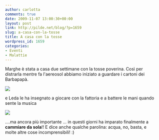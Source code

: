 ```yaml
---
author: carlotta
comments: true
date: 2009-11-07 13:00:30+00:00
layout: post
link: http://pilde.net/blog/?p=1659
slug: a-casa-con-la-tosse
title: A casa con la tosse
wordpress_id: 1659
categories:
- Eventi
- Malattie
---
```


Marghe è stata a casa due settimane con la tosse poverina. Così per distrarla mentre fa l'aereosol abbiamo iniziato a guardare i cartoni dei Barbapapà.

![](http://pilde.net/blog/wp-content/uploads/2009/11/barbapapa.jpg)

e Leda le ha insegnato a giocare con la fattoria e a battere le mani quando sente la musica

![](http://pilde.net/blog/wp-content/uploads/2009/11/fattoria.jpg)

....ma ancora più importante ... in questi giorni ha imparato finalmente a **cammiare da sola**!! E dice anche qualche parolina: acqua, no, basta, e molte altre cose incomprensibili! :)
